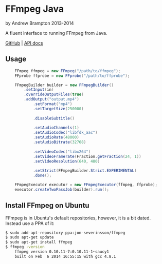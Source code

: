 FFmpeg Java
===========
by Andrew Brampton 2013-2014

A fluent interface to running FFmpeg from Java.

[GitHub](https://github.com/bramp/ffmpeg-cli-wrapper) | [API docs](https://bramp.github.io/ffmpeg-cli-wrapper/apidocs/index.html)

Usage
-----

```java
    FFmpeg ffmpeg = new FFmpeg("/path/to/ffmpeg");
	FFprobe ffprobe = new FFprobe("/path/to/ffprobe");

    FFmpegBuilder builder = new FFmpegBuilder()
    	.setInput(in)
    	.overrideOutputFiles(true)
    	.addOutput("output.mp4")
	        .setFormat("mp4")
	        .setTargetSize(250000)
	        
	        .disableSubtitle()
	        
	        .setAudioChannels(1)
	        .setAudioCodec("libfdk_aac")
	        .setAudioRate(48000)
	        .setAudioBitrate(32768)
	        
	        .setVideoCodec("libx264")
	        .setVideoFramerate(Fraction.getFraction(24, 1))
	        .setVideoResolution(640, 480)
	        
	        .setStrict(FFmpegBuilder.Strict.EXPERIMENTAL)
	        .done();

	FFmpegExecutor executor = new FFmpegExecutor(ffmpeg, ffprobe);
	executor.createTwoPassJob(builder).run();
```

Install FFmpeg on Ubuntu
-----------------

FFmpeg is in Ubuntu's default repositories, however, it is a bit dated. Instead use a PPA of it:

```bash
$ sudo add-apt-repository ppa:jon-severinsson/ffmpeg
$ sudo apt-get update
$ sudo apt-get install ffmpeg
$ ffmpeg -version
    ffmpeg version 0.10.11-7:0.10.11-1~saucy1
    built on Feb  6 2014 16:55:15 with gcc 4.8.1
```
